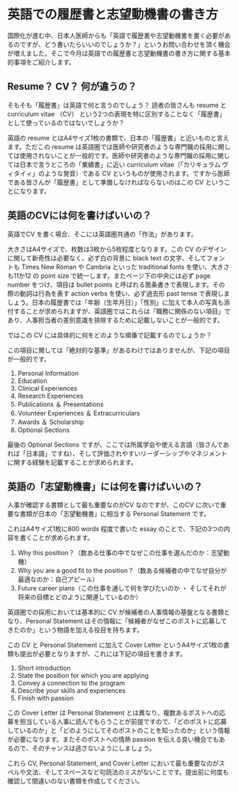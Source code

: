 # 英語での履歴書と志望動機書の書き方

国際化が進む中、日本人医師からも「英語で履歴書や志望動機書を書く必要があるのですが、どう書いたらいいのでしょうか？」というお問い合わせを頂く機会が増えました。そこで今月は英語での履歴書と志望動機書の書き方に関する基本的事項をご紹介します。

## Resume？ CV？ 何が違うの？

そもそも「履歴書」は英語で何と言うのでしょう？ 読者の皆さんも resume と curriculum vitae （CV） という2つの表現を特に区別することなく「履歴書」として使っているのではないでしょうか？

英語の resume とはA4サイズ1枚の書類で、日本の「履歴書」と近いものと言えます。ただこの resume は英語圏では医師や研究者のような専門職の採用に関しては使用されないことが一般的です。医師や研究者のような専門職の採用に関しては日本で言うところの「業績書」に近い curriculum vitae（「カリキュラム ヴィタイィ」のような発音）である CV というものが使用されます。ですから医師である皆さんが「履歴書」として準備しなければならないのはこの CV ということになります。

## 英語のCVには何を書けばいいの？

英語でCV を書く場合、そこには英語圏共通の「作法」があります。

大きさはA4サイズで、枚数は3枚から5枚程度となります。この CV のデザインに関して新奇性は必要なく、必ず白の背景に black text の文字、そしてフォントも Times New Roman や Cambria といった traditional fonts を使い、大きさも11か12 の point size で統一します。またページ下の中央には必ず page number をつけ、項目は bullet points と呼ばれる箇条書きで表現します。その際の動詞は行為を表す action verbs を使い、必ず過去形 past tense で表現しましょう。日本の履歴書では「年齢（生年月日）」「性別」に加えて本人の写真も添付することが求められますが、英語圏ではこれらは「職務に関係のない項目」であり、人事担当者の差別意識を排除するために記載しないことが一般的です。

ではこの CV には具体的に何をどのような順番で記載するのでしょうか？

この項目に関しては「絶対的な基準」があるわけではありませんが、下記の項目が一般的です。

1. Personal Information
2. Education
3. Clinical Experiences
4. Research Experiences
5. Publications ＆ Presentations
6. Volunteer Experiences ＆ Extracurriculars
7. Awards ＆ Scholarship
8. Optional Sections

最後の Optional Sections ですが、ここでは所属学会や使える言語（皆さんであれば「日本語」ですね）、そして評価されやすいリーダーシップやマネジメントに関する経験を記載することが求められます。

## 英語の「志望動機書」には何を書けばいいの？

人事が確認する書類として最も重要なのがCV なのですが、このCV に次いで重要な書類が日本の「志望動機書」に相当する Personal Statement です。

これはA4サイズ1枚に800 words 程度で書いた essay のことで、下記の3つの内容を書くことが求められます。

1. Why this position？（数ある仕事の中でなぜこの仕事を選んだのか：志望動機）
2. Why you are a good fit to the position？（数ある候補者の中でなぜ自分が最適なのか：自己アピール）
3. Future career plans（この仕事を通して何を学びたいのか ・ そしてそれが将来の目標とどのように関連しているのか）

英語圏での採用においては基本的に CV が候補者の人事情報の基盤となる書類となり、Personal Statement はその情報に「候補者がなぜこのポストに応募してきたのか」という物語を加える役目を持ちます。

この CV と Personal Statement に加えて Cover Letter というA4サイズ1枚の書類も提出が必要となりますが、これには下記の項目を書きます。

1. Short introduction
2. State the position for which you are applying
3. Convey a connection to the program
4. Describe your skills and experiences
5. Finish with passion

この Cover Letter は Personal Statement とは異なり、複数あるポストへの応募を担当している人事に読んでもらうことが前提ですので、「どのポストに応募しているのか」と「どのようにしてそのポストのことを知ったのか」という情報が必要になります。またそのポストへの情熱 passion を伝える良い機会でもあるので、そのチャンスは逃さないようにしましょう。

これら CV, Personal Statement, and Cover Letter において最も重要なのがスペルや文法、そしてスペースなど句読法のミスがないことです。提出前に何度も確認して間違いのない書類を作成してください。
